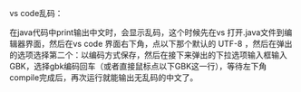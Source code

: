vs code乱码：

在java代码中print输出中文时，会显示乱码，这个时候先在vs 打开.java文件到编辑器界面，然后在vs code 界面右下角，点以下那个默认的 UTF-8 ，然后在弹出的选项选择第二个：以编码方式保存，然后在接下来弹出的下拉选项输入框输入GBK，选择gbk编码回车（或者直接鼠标点以下GBK这一行），等待左下角compile完成后，再次运行就能输出无乱码的中文了。